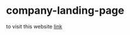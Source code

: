 # company-landing-page
to visit this website [link](https://elshafei-developer.github.io/company-landing-page/)

